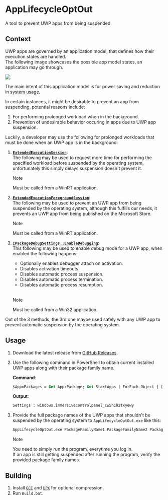 # AppLifecycleOptOut
 A tool to prevent UWP apps from being suspended.

## Context
UWP apps are governed by an application model, that defines how their execution states are handled.<br>
The following image showcases the possible app model states, an application may go through.<br>

<img src="https://raw.githubusercontent.com/MicrosoftDocs/windows-dev-docs/docs/uwp/launch-resume/images/updated-lifecycle.png">

The main intent of this application model is for power saving and reduction in system usage.

In certain instances, it might be desirable to prevent an app from suspending, potential reasons include:<br>
1. For performing prolonged workload when in the background.
2. Prevention of undesirable behavior occuring in apps due to UWP app suspension.

Luckily, a developer may use the following for prolonged workloads that must be done when an UWP app is in the background:<br>

1. **[`ExtendedExecutionSession`](https://learn.microsoft.com/en-us/uwp/api/windows.applicationmodel.extendedexecution.extendedexecutionsession)**:<br>
    The following may be used to request more time for performing the specified workload before suspended by the operating system, unfortunately this simply delays suspension doesn't prevent it.

    > [!NOTE]
    > Must be called from a WinRT application.

2. **[`ExtendedExecutionForegroundSession`](https://learn.microsoft.com/en-us/uwp/api/windows.applicationmodel.extendedexecution.foreground.extendedexecutionforegroundsession)**:<br>
    The following may be used to prevent an UWP app from being suspended by the operating system, although this fulfills our needs, it prevents an UWP app from being published on the Microsoft Store.
    
    > [!NOTE]
    > Must be called from a WinRT application.

3. **[`IPackageDebugSettings::EnableDebugging`](https://learn.microsoft.com/en-us/windows/win32/api/shobjidl_core/nf-shobjidl_core-ipackagedebugsettings-enabledebugging)**:<br>
    This following may be used to enable debug mode for a UWP app, when enabled the following happens:<br>     
    - Optionally enables debugger attach on activation.
    - Disables activation timeouts.
    - Disables automatic process suspension.
    - Disables automatic process termination.
    - Disables automatic process resumption.
    <br>
    
    > [!NOTE] 
    > Must be called from a Win32 application.

Out of the 3 methods, the 3rd one maybe used safely with any UWP app to prevent automatic suspension by the operating system.

## Usage
1. Download the latest release from [GitHub Releases](https://github.com/Aetopia/AppLifecycleOptOut/releases/latest).
2. Use the following command in PowerShell to obtain current installed UWP apps along with their package family name.<br>

    **Command**:<br>
    ```ps
    $AppxPackages = Get-AppxPackage; Get-StartApps | ForEach-Object { [Object]$StartApp = $_; [Object]$AppxPackage = $AppxPackages | Where-Object { $StartApp.AppID -like "$($_.PackageFamilyName)*" }; if ($AppxPackage) { Write-Host "$($StartApp.Name) : $($AppxPackage.PackageFamilyName)" } }
    ```

    **Output**:<br>
    ```ps
    Settings : windows.immersivecontrolpanel_cw5n1h2txyewy
    ```

3. Provide the full package names of the UWP apps that shouldn't be suspended by the operating system to `AppLifecycleOptOut.exe` like this:<br>

    ```ps
    AppLifecycleOptOut.exe PackageFamilyName1 PackageFamilyName2 PackageFamilyName3
    ```
    > [!NOTE]
    > You need to simply run the program, everytime you log in.<br>
    > If an app is still getting suspended after running the program, verify the provided package family names.

## Building
1. Install [`GCC`](https://github.com/brechtsanders/winlibs_mingw) and [`UPX`](https://upx.github.io) for optional compression.
2. Run `Build.bat`.